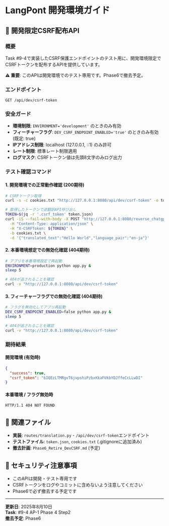 # LangPont 開発環境ガイド

## 🔧 開発限定CSRF配布API

### 概要
Task #9-4で実装したCSRF保護エンドポイントのテスト用に、開発環境限定でCSRFトークンを配布するAPIを提供しています。

**⚠️ 重要**: このAPIは開発環境でのテスト専用です。Phase6で撤去予定。

### エンドポイント
```
GET /api/dev/csrf-token
```

### 安全ガード
- **環境制限**: `ENVIRONMENT='development'` のときのみ有効
- **フィーチャーフラグ**: `DEV_CSRF_ENDPOINT_ENABLED='true'` のときのみ有効 (既定: true)
- **IPアドレス制限**: localhost (127.0.0.1, ::1) のみ許可
- **レート制限**: 標準レート制限適用
- **ログマスク**: CSRFトークン値は先頭8文字のみログ出力

### テスト確認コマンド

#### 1. 開発環境での正常動作確認 (200期待)
```bash
# CSRFトークン取得
curl -s -c cookies.txt "http://127.0.0.1:8080/api/dev/csrf-token" -o token.json && cat token.json

# 取得したトークンで逆翻訳API呼び出し
TOKEN=$(jq -r '.csrf_token' token.json)
curl -iS --fail-with-body -X POST "http://127.0.0.1:8080/reverse_chatgpt_translation" \
  -H "Content-Type: application/json" \
  -H "X-CSRFToken: ${TOKEN}" \
  -b cookies.txt \
  -d '{"translated_text":"Hello World","language_pair":"en-ja"}'
```

#### 2. 本番環境想定での無効化確認 (404期待)
```bash
# アプリを本番環境設定で再起動
ENVIRONMENT=production python app.py &
sleep 5

# 404が返されることを確認
curl -v "http://127.0.0.1:8080/api/dev/csrf-token"
```

#### 3. フィーチャーフラグでの無効化確認 (404期待)
```bash
# フラグを無効化してアプリ再起動
DEV_CSRF_ENDPOINT_ENABLED=false python app.py &
sleep 5

# 404が返されることを確認
curl -v "http://127.0.0.1:8080/api/dev/csrf-token"
```

### 期待結果

#### 開発環境 (有効時)
```json
{
  "success": true,
  "csrf_token": "6IQEzLTMRgvT6jvpshiPzbxKkaFUkbYDJffeCcLLwDI"
}
```

#### 本番環境 / フラグ無効時
```
HTTP/1.1 404 NOT FOUND
```

## 📁 関連ファイル

- **実装**: `routes/translation.py` - `/api/dev/csrf-token`エンドポイント
- **テストファイル**: `token.json`, `cookies.txt` (.gitignoreに追加済み)
- **撤去計画**: `Phase6_Retire_DevCSRF.md` (予定)

## 🚨 セキュリティ注意事項

- このAPIは開発・テスト専用です
- CSRFトークンをログやコミットに含めないよう注意してください
- Phase6で必ず撤去する予定です

---

**更新日**: 2025年8月10日  
**Task**: #9-4 AP-1 Phase 4 Step2  
**撤去予定**: Phase6